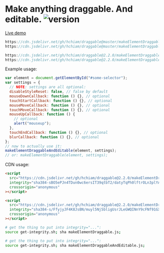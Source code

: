 # Make anything draggable. And editable. ![version](https://img.shields.io/github/release/hchiam/draggable?style=flat-square)

[Live demo](https://codepen.io/hchiam/pen/pobxgBo)

```js
https://cdn.jsdelivr.net/gh/hchiam/draggable@master/makeElementDraggable.js
https://cdn.jsdelivr.net/gh/hchiam/draggable@master/makeElementDraggableAndEditable.js
```

```js
https://cdn.jsdelivr.net/gh/hchiam/draggable@2.2.0/makeElementDraggable.js
https://cdn.jsdelivr.net/gh/hchiam/draggable@2.2.0/makeElementDraggableAndEditable.js
```

Example usage:

```js
var element = document.getElementById("#some-selector");
var settings = {
  // NOTE: settings are all optional:
  disableStyleReset: false, // false by default
  mouseDownCallback: function () {}, // optional
  touchStartCallback: function () {}, // optional
  mouseMoveCallback: function () {}, // optional
  touchMoveCallback: function () {}, // optional
  mouseUpCallback: function () {
    // optional
    alert("mouseup");
  },
  touchEndCallback: function () {}, // optional
  blurCallback: function () {}, // optional
};
// now to actually use it:
makeElementDraggableAndEditable(element, settings);
// or: makeElementDraggable(element, settings);
```

CDN usage:

```html
<script
  src="https://cdn.jsdelivr.net/gh/hchiam/draggable@2.2.0/makeElementDraggable.js"
  integrity="sha384-sBO5ePJn4TDun0wc6ersIT39qtbT2/datyTqPh0lftrOLn3plYA64K0alj79pCik"
  crossorigin="anonymous"
></script>
```

```html
<script
  src="https://cdn.jsdelivr.net/gh/hchiam/draggable@2.2.0/makeElementDraggableAndEditable.js"
  integrity="sha384-s/FfyjyJF4K8JsBN/muyl5Nj5bligUsrJLeGWQINnY9cFNf91GXHUShJFyMJCxum"
  crossorigin="anonymous"
></script>
```

```bash
# get the thing to put into integrity="...":
source get-integrity.sh; sha makeElementDraggable.js;
```

```bash
# get the thing to put into integrity="...":
source get-integrity.sh; sha makeElementDraggableAndEditable.js;
```
